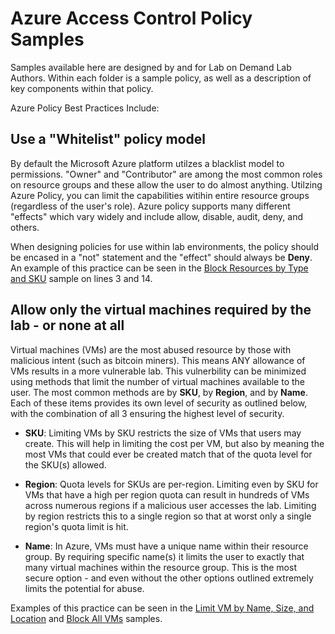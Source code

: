 # Azure Access Control Policy Samples
Samples available here are designed by and for Lab on Demand Lab Authors. Within each folder is a sample policy, as well as a description of key components within that policy.

Azure Policy Best Practices Include:

## Use a "Whitelist" policy model
By default the Microsoft Azure platform utilzes a blacklist model to permissions. "Owner" and "Contributor" are among the most common roles on resource groups and these allow the user to do almost anything. Utilzing Azure Policy, you can limit the capabilities witihin entire resource groups (regardless of the user's role). Azure policy supports many different "effects" which vary widely and include allow, disable, audit, deny, and others.

When designing policies for use within lab environments, the policy should be encased in a "not" statement and the "effect" should always be **Deny**. An example of this practice can be seen in the [Block Resources by Type and SKU](./Block%20Resources%20by%20Type%20and%20SKU%20(Full%20Lockdown)) sample on lines 3 and 14.

## Allow only the virtual machines required by the lab - or none at all

Virtual machines (VMs) are the most abused resource by those with malicious intent (such as bitcoin miners). This means ANY allowance of VMs results in a more vulnerable lab. This vulnerbility can be minimized using methods that limit the number of virtual machines available to the user. The most common methods are by **SKU**, by **Region**, and by **Name**. Each of these items provides its own level of security as outlined below, with the combination of all 3 ensuring the highest level of security.

- **SKU**: Limiting VMs by SKU restricts the size of VMs that users may create. This will help in limiting the cost per VM, but also by meaning the most VMs that could ever be created match that of the quota level for the SKU(s) allowed.

- **Region**: Quota levels for SKUs are per-region. Limiting even by SKU for VMs that have a high per region quota can result in hundreds of VMs across numerous regions if a malicious user accesses the lab. Limiting by region restricts this to a single region so that at worst only a single region's quota limit is hit.

- **Name**: In Azure, VMs must have a unique name within their resource group. By requiring specific name(s) it limits the user to exactly that many virtual machines within the resource group. This is the most secure option - and even without the other options outlined extremely limits the potential for abuse.

Examples of this practice can be seen in the [Limit VM by Name, Size, and Location](./Limit%20VM%20by%20Name%2C%20Size%2C%20and%20Location) and [Block All VMs](./Block%20All%20VMs) samples.